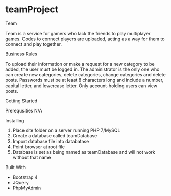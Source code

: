 # teamProject
Team

Team is a service for gamers who lack the friends to play multiplayer games. Codes to connect players are uploaded, acting as a way for them to connect and play together.

Business Rules

To upload their information or make a request for a new category to be added, the user must be logged in. The administrator is the only one who can create new categories, delete categories, change categories and delete posts. Passwords must be at least 8 characters long and include a number, capital letter, and lowercase letter. Only account-holding users can view posts.

Getting Started

Prerequsities
N/A

Installing
1. Place site folder on a server running PHP 7/MySQL
2. Create a database called teamDatabase
3. Import database file into databatase
4. Point browser at root file
5. Database is set as being named as teamDatabase and will not work without that name

Built With
- Bootstrap 4
- JQuery
- PhpMyAdmin
